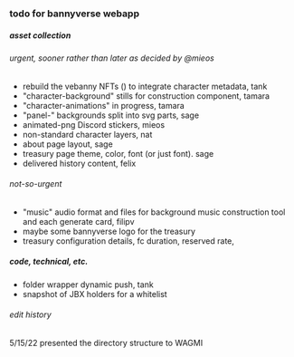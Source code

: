 ### todo for bannyverse webapp

##### asset collection

###### urgent, sooner rather than later as decided by @mieos

- rebuild the vebanny NFTs () to integrate character metadata, tank
- "character-background" stills for construction component, tamara
- "character-animations" in progress, tamara
- "panel-" backgrounds split into svg parts, sage
- animated-png Discord stickers, mieos
- non-standard character layers, nat
- about page layout, sage
- treasury page theme, color, font (or just font). sage
- delivered history content, felix

###### not-so-urgent

- "music" audio format and files for background music construction tool and each generate card, filipv
- maybe some bannyverse logo for the treasury
- treasury configuration details, fc duration, reserved rate,

##### code, technical, etc.

- folder wrapper dynamic push, tank
- snapshot of JBX holders for a whitelist
  <br>

###### edit history

5/15/22 presented the directory structure to WAGMI

